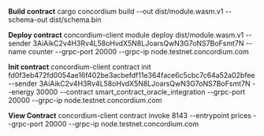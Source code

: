 **Build contract**
cargo concordium build --out dist/module.wasm.v1 --schema-out dist/schema.bin

**Deploy contract**
concordium-client module deploy dist/module.wasm.v1 --sender 3AiAikC2v4H3Rv4L58oHvdX5N8LJoarsQwN3G7oNS7BoFsmt7N --name counter --grpc-port 20000 --grpc-ip node.testnet.concordium.com

**Init contract**
concordium-client contract init fd0f3eb472fd0054ae16f402be3acbefdf11e364face6c5cbc7c64a52a02bfee --sender 3AiAikC2v4H3Rv4L58oHvdX5N8LJoarsQwN3G7oNS7BoFsmt7N --energy 30000 --contract smart_contract_oracle_integration --grpc-port 20000 --grpc-ip node.testnet.concordium.com

**View Contract**
concordium-client contract invoke 8143 --entrypoint prices --grpc-port 20000 --grpc-ip node.testnet.concordium.com
